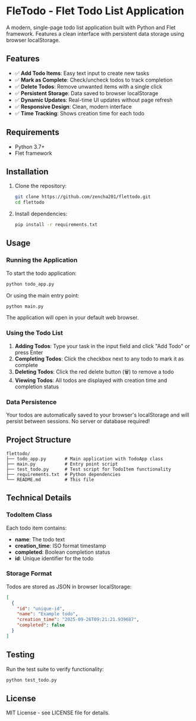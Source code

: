 # FleTodo - Flet Todo List Application

A modern, single-page todo list application built with Python and Flet framework. Features a clean interface with persistent data storage using browser localStorage.

## Features

- ✅ **Add Todo Items**: Easy text input to create new tasks
- ✅ **Mark as Complete**: Check/uncheck todos to track completion
- ✅ **Delete Todos**: Remove unwanted items with a single click
- ✅ **Persistent Storage**: Data saved to browser localStorage
- ✅ **Dynamic Updates**: Real-time UI updates without page refresh
- ✅ **Responsive Design**: Clean, modern interface
- ✅ **Time Tracking**: Shows creation time for each todo

## Requirements

- Python 3.7+
- Flet framework

## Installation

1. Clone the repository:
   ```bash
   git clone https://github.com/zencha201/flettodo.git
   cd flettodo
   ```

2. Install dependencies:
   ```bash
   pip install -r requirements.txt
   ```

## Usage

### Running the Application

To start the todo application:

```bash
python todo_app.py
```

Or using the main entry point:

```bash
python main.py
```

The application will open in your default web browser.

### Using the Todo List

1. **Adding Todos**: Type your task in the input field and click "Add Todo" or press Enter
2. **Completing Todos**: Click the checkbox next to any todo to mark it as complete
3. **Deleting Todos**: Click the red delete button (🗑️) to remove a todo
4. **Viewing Todos**: All todos are displayed with creation time and completion status

### Data Persistence

Your todos are automatically saved to your browser's localStorage and will persist between sessions. No server or database required!

## Project Structure

```
flettodo/
├── todo_app.py       # Main application with TodoApp class
├── main.py           # Entry point script
├── test_todo.py      # Test script for TodoItem functionality
├── requirements.txt  # Python dependencies
└── README.md         # This file
```

## Technical Details

### TodoItem Class

Each todo item contains:
- **name**: The todo text
- **creation_time**: ISO format timestamp
- **completed**: Boolean completion status  
- **id**: Unique identifier for the todo

### Storage Format

Todos are stored as JSON in browser localStorage:
```json
[
  {
    "id": "unique-id",
    "name": "Example todo",
    "creation_time": "2025-09-26T09:21:21.939687",
    "completed": false
  }
]
```

## Testing

Run the test suite to verify functionality:

```bash
python test_todo.py
```

## License

MIT License - see LICENSE file for details.
